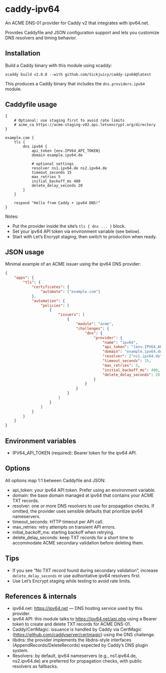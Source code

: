 # caddy-ipv64

An ACME DNS-01 provider for Caddy v2 that integrates with ipv64.net.

Provides Caddyfile and JSON configuration support and lets you customize DNS resolvers and timing behavior.

## Installation

Build a Caddy binary with this module using xcaddy:

```
xcaddy build v2.8.0 --with github.com/Sickjuicy/caddy-ipv64@latest
```

This produces a Caddy binary that includes the `dns.providers.ipv64` module.

## Caddyfile usage

```caddyfile
{
	# Optional: use staging first to avoid rate limits
	# acme_ca https://acme-staging-v02.api.letsencrypt.org/directory
}

example.com {
	tls {
		dns ipv64 {
			api_token {env.IPV64_API_TOKEN}
			domain example.ipv64.de

			# optional settings
			resolver ns1.ipv64.de ns2.ipv64.de
			timeout_seconds 15
			max_retries 5
			initial_backoff_ms 400
			delete_delay_seconds 20
		}
	}

	respond "Hello from Caddy + ipv64 DNS!"
}
```

Notes:
- Put the provider inside the site’s `tls { dns ... }` block.
- Set your ipv64 API token via environment variable (see below).
- Start with Let’s Encrypt staging, then switch to production when ready.

## JSON usage

Minimal example of an ACME issuer using the ipv64 DNS provider:

```json
{
	"apps": {
		"tls": {
			"certificates": {
				"automate": ["example.com"]
			},
			"automation": {
				"policies": [
					{
						"issuers": [
							{
								"module": "acme",
								"challenges": {
									"dns": {
										"provider": {
											"name": "ipv64",
											"api_token": "{env.IPV64_API_TOKEN}",
											"domain": "example.ipv64.de",
											"resolver": ["ns1.ipv64.de", "ns2.ipv64.de"],
											"timeout_seconds": 15,
											"max_retries": 5,
											"initial_backoff_ms": 400,
											"delete_delay_seconds": 20
										}
									}
								}
							}
						]
					}
				]
			}
		}
	}
}
```

## Environment variables

- IPV64_API_TOKEN (required): Bearer token for the ipv64 API.

## Options

All options map 1:1 between Caddyfile and JSON:

- api_token: your ipv64 API token. Prefer using an environment variable.
- domain: the base domain managed at ipv64 that contains your ACME TXT records.
- resolver: one or more DNS resolvers to use for propagation checks. If omitted, the provider uses sensible defaults that prioritize ipv64 nameservers.
- timeout_seconds: HTTP timeout per API call.
- max_retries: retry attempts on transient API errors.
- initial_backoff_ms: starting backoff when retrying.
- delete_delay_seconds: keep TXT records for a short time to accommodate ACME secondary validation before deleting them.

## Tips

- If you see “No TXT record found during secondary validation”, increase `delete_delay_seconds` or use authoritative ipv64 resolvers first.
- Use Let’s Encrypt staging while testing to avoid rate limits.

## References & internals

- ipv64.net: https://ipv64.net — DNS hosting service used by this provider.
- ipv64 API: this module talks to https://ipv64.net/api.php using a Bearer token to create and delete TXT records for ACME DNS-01.
- Caddy/CertMagic: issuance is handled by Caddy via CertMagic (https://github.com/caddyserver/certmagic) using the DNS challenge.
- libdns: the provider implements the libdns-style interfaces (AppendRecords/DeleteRecords) expected by Caddy’s DNS plugin system.
- Resolvers: by default, ipv64 nameservers (e.g., ns1.ipv64.de, ns2.ipv64.de) are preferred for propagation checks, with public resolvers as fallbacks.
